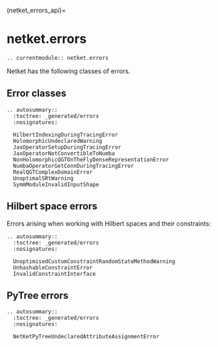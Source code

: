 (netket_errors_api)=
# netket.errors

```{eval-rst}
.. currentmodule:: netket.errors

```

Netket has the following classes of errors.


## Error classes

```{eval-rst}
.. autosummary::
  :toctree: _generated/errors
  :nosignatures:

  HilbertIndexingDuringTracingError
  HolomorphicUndeclaredWarning
  JaxOperatorSetupDuringTracingError
  JaxOperatorNotConvertibleToNumba
  NonHolomorphicQGTOnTheFlyDenseRepresentationError
  NumbaOperatorGetConnDuringTracingError
  RealQGTComplexDomainError
  UnoptimalSRtWarning
  SymmModuleInvalidInputShape
```

## Hilbert space errors

Errors arising when working with Hilbert spaces and their constraints:

```{eval-rst}
.. autosummary::
  :toctree: _generated/errors
  :nosignatures:

  UnoptimisedCustomConstraintRandomStateMethodWarning
  UnhashableConstraintError
  InvalidConstraintInterface
```

## PyTree errors

```{eval-rst}
.. autosummary::
  :toctree: _generated/errors
  :nosignatures:

  NetKetPyTreeUndeclaredAttributeAssignmentError
```
